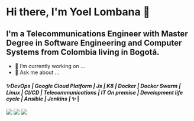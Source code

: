 # Hi there, I'm Yoel Lombana 👋
## I'm a Telecommunications Engineer with Master Degree in Software Engineering and Computer Systems from Colombia living in Bogotá. 

- 🔭 I’m currently working on ...
- 💬 Ask me about ...
#### ✨_DevOps | Google Cloud Platform | Js | K8 | Docker | Docker Swarm | Linux | CI/CD | Telecommunications | IT On premise | Development life cycle | Ansible | Jenkins |_ ✨ |
![](https://seeklogo.com/images/D/devops-logo-CDF1353483-seeklogo.com.png)  ![](https://icon2.cleanpng.com/20180824/ziy/kisspng-google-cloud-platform-cloud-computing-machine-lear-12-5b8017e39a4212.3819786315351213796319.jpg)    ![](https://icon2.cleanpng.com/20190220/obs/kisspng-logo-kubernetes-transparency-font-computer-softwar-5c6d5611218595.4040047015506693291373.jpg)

<!--

-->
